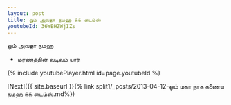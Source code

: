 ```yaml
---
layout: post
title: ஓம் அவதா நமஹ ௧௧ டைம்ஸ்
youtubeId: 36WBHZWjIZs
---
```

 
 
 ஓம் அவதா நமஹ  
 
 -  மரணத்தின் வடிவம் யார் 
 
  
 
  
 
 
 
 
 
 


{% include youtubePlayer.html id=page.youtubeId %}
 
[Next]({{ site.baseurl }}{% link  split1/_posts/2013-04-12-ஓம் மகா நாக கணைய நமஹ ௧௧ டைம்ஸ்.md%})
 
